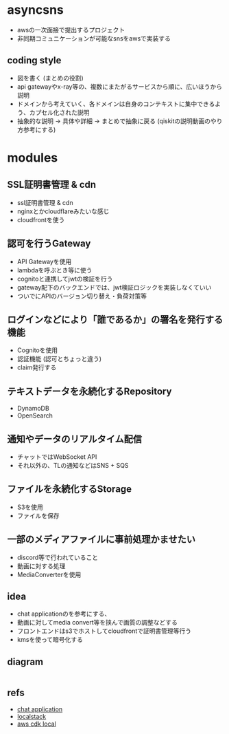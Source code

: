 # asyncsns

- awsの一次面接で提出するプロジェクト
- 非同期コミュニケーションが可能なsnsをawsで実装する

## coding style

- 図を書く (まとめの役割)
- api gatewayやx-ray等の、複数にまたがるサービスから順に、広いほうから説明
- ドメインから考えていく、各ドメインは自身のコンテキストに集中できるよう、カプセル化された説明
- 抽象的な説明 -> 具体や詳細 -> まとめで抽象に戻る (qiskitの説明動画のやり方参考にする)

# modules

## SSL証明書管理 & cdn

- ssl証明書管理 & cdn
- nginxとかcloudflareみたいな感じ
- cloudfrontを使う

## 認可を行うGateway

- API Gatewayを使用
- lambdaを呼ぶとき等に使う
- cognitoと連携してjwtの検証を行う
- gateway配下のバックエンドでは、jwt検証ロジックを実装しなくていい
- ついでにAPIのバージョン切り替え・負荷対策等

## ログインなどにより「誰であるか」の署名を発行する機能

- Cognitoを使用
- 認証機能 (認可とちょっと違う)
- claim発行する

## テキストデータを永続化するRepository

- DynamoDB
- OpenSearch

## 通知やデータのリアルタイム配信

- チャットではWebSocket API
- それ以外の、TLの通知などはSNS + SQS

## ファイルを永続化するStorage

- S3を使用
- ファイルを保存

## 一部のメディアファイルに事前処理かませたい

- discord等で行われていること
- 動画に対する処理
- MediaConverterを使用

## idea

- chat applicationのを参考にする、
- 動画に対してmedia convert等を挟んで画質の調整などする
- フロントエンドはs3でホストしてcloudfrontで証明書管理等行う
- kmsを使って暗号化する

## diagram

```mermaid
```

## refs

- [chat application](https://aws.amazon.com/jp/blogs/news/building-a-full-stack-chat-application-with-aws-and-nextjs/)
- [localstack](https://docs.docker.com/guides/localstack/)
- [aws cdk local](https://github.com/localstack/aws-cdk-local?tab=readme-ov-file)
